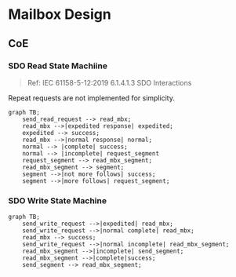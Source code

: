 # Mailbox Design

## CoE

### SDO Read State Machiine

> Ref: IEC 61158-5-12:2019 6.1.4.1.3 SDO Interactions

Repeat requests are not implemented for simplicity.

```mermaid
graph TB;
    send_read_request --> read_mbx;
    read_mbx -->|expedited response| expedited;
    expedited --> success;
    read_mbx -->|normal response| normal;
    normal --> |complete| success;
    normal --> |incomplete| request_segment
    request_segment --> read_mbx_segment;
    read_mbx_segment --> segment;
    segment -->|not more follows| success;
    segment -->|more follows| request_segment; 
```

### SDO Write State Machine

```mermaid
graph TB;  
    send_write_request -->|expedited| read_mbx;
    send_write_request -->|normal complete| read_mbx;
    read_mbx --> success;
    send_write_request -->|normal incomplete| read_mbx_segment;
    read_mbx_segment -->|incomplete| send_segment;
    read_mbx_segment -->|complete|success;
    send_segment --> read_mbx_segment;

```

